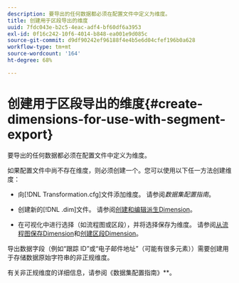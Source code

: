 ```yaml
---
description: 要导出的任何数据都必须在配置文件中定义为维度。
title: 创建用于区段导出的维度
uuid: 7fdc043e-b2c5-4eac-adf4-bf60df6a3953
exl-id: 0f16c242-10f6-4014-b848-ea001e9d085c
source-git-commit: d9df90242ef96188f4e4b5e6d04cfef196b0a628
workflow-type: tm+mt
source-wordcount: '164'
ht-degree: 68%

---
```


# 创建用于区段导出的维度{#create-dimensions-for-use-with-segment-export}

要导出的任何数据都必须在配置文件中定义为维度。

如果配置文件中尚不存在维度，则必须创建一个。您可以使用以下任一方法创建维度：

* 向[!DNL Transformation.cfg]文件添加维度。 请参阅&#x200B;*数据集配置指南*。

* 创建新的[!DNL .dim]文件。 请参阅[创建和编辑派生Dimension](../../../home/c-get-started/c-admin-intrf/c-prof-mgr/c-dvrd-dim.md#concept-ece3c3ea8cdf4fc796680173993bff93)。

* 在可视化中进行选择（如流程图或区段），并将选择保存为维度。 请参阅[从流程图保存Dimension](../../../home/c-get-started/c-analysis-vis/c-proc-maps/t-dim-proc-maps.md#task-44d9e555d4a944e6aa81993eef703051)和[创建区段Dimension](../../../home/c-get-started/c-analysis-vis/c-seg/c-create-seg-dim.md#concept-70b363edcad14185ba8051646ad3d44e)。

导出数据字段（例如“跟踪 ID”或“电子邮件地址”（可能有很多元素））需要创建用于存储数据原始字符串的非正规维度。

有关非正规维度的详细信息，请参阅《数据集配置指南》**。

